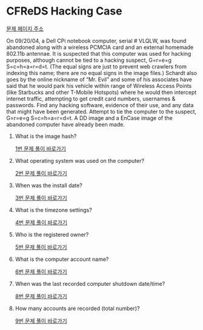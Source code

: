 # CFReDS Hacking Case

[문제 페이지 주소](https://cfreds.nist.gov/)

On 09/20/04, a Dell CPi notebook computer, serial # VLQLW, was found abandoned along with a wireless PCMCIA card and an external homemade 802.11b antennae. It is suspected that this computer was used for hacking purposes, although cannot be tied to a hacking suspect, G=r=e=g S=c=h=a=r=d=t.  (The equal signs are just to prevent web crawlers from indexing this name; there are no equal signs in the image files.) Schardt also goes by the online nickname of “Mr. Evil” and some of his associates have said that he would park his vehicle within range of Wireless Access Points (like Starbucks and other T-Mobile Hotspots) where he would then intercept internet traffic, attempting to get credit card numbers, usernames & passwords. Find any hacking software, evidence of their use, and any data that might have been generated. Attempt to tie the computer to the suspect, G=r=e=g S=c=h=a=r=d=t. A DD image and a EnCase image of the abandoned computer have already been made.


1. What is the image hash?

    [1번 문제 풀이 바로가기](./1/1.md)

2. What operating system was used on the computer?

    [2번 문제 풀이 바로가기](./2/2.md)

3. When was the install date?

    [3번 문제 풀이 바로가기](./3/3.md)

4. What is the timezone settings?

    [4번 문제 풀이 바로가기](./4/4.md)

5. Who is the registered owner?

    [5번 문제 풀이 바로가기](./5/5.md)

6. What is the computer account name?

    [6번 문제 풀이 바로가기](./6/6.md)

8. When was the last recorded computer shutdown date/time?

    [8번 문제 풀이 바로가기](./8/8.md)

9. How many accounts are recorded (total number)?

    [9번 문제 풀이 바로가기](./9/9.md)